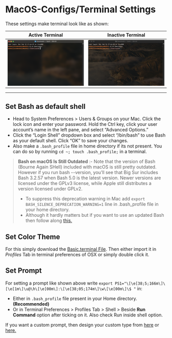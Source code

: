 # MacOS-Configs/Terminal Settings
These settings make terminal look like as shown:

Active Terminal           |  Inactive Terminal
:-------------------------:|:-------------------------:
![Active Terminal](https://github.com/anshuljain21120/Exports-and-configs/blob/master/MacOS/Terminal%20Settings/Terminal%20-%20Active.png)  |  ![Inactive Terminal](https://github.com/anshuljain21120/Exports-and-configs/blob/master/MacOS/Terminal%20Settings/Terminal%20-%20Inactive.png)

--------------------

## Set Bash as default shell 
* Head to System Preferences > Users & Groups on your Mac. Click the lock icon and enter your password. Hold the Ctrl key, click your user account’s name in the left pane, and select “Advanced Options.”
* Click the “Login Shell” dropdown box and select “/bin/bash” to use Bash as your default shell. Click “OK” to save your changes.
* Also make a `.bash_profile` file in home directory if its not present. You can do so by running ```cd ~; touch .bash_profile;``` in a terminal.
> **Bash on macOS Is Still Outdated** :- Note that the version of Bash (Bourne Again SHell) included with macOS is still pretty outdated. However if you run bash --version, you’ll see that Big Sur includes Bash 3.2.57 when Bash 5.0 is the latest version. Newer versions are licensed under the GPLv3 license, while Apple still distributes a version licensed under GPLv2.
>  * To suppress this deprecation warning in Mac add ```export BASH_SILENCE_DEPRECATION_WARNING=1``` line in .bash_profile file in your home directory.
>  * Although it hardly matters but if you want to use an updated Bash then follow along [this.](https://itnext.io/upgrading-bash-on-macos-7138bd1066ba)

## Set Color Theme
For this simply download the [Basic.terminal File](https://github.com/anshuljain21120/Exports-and-configs/blob/master/MacOS/Terminal%20Settings/Basic.terminal). Then either import it in *Profiles* Tab in terminal preferences of OSX or simply double click it.

## Set Prompt
For setting a prompt like shown above write ```export PS1="\[\e[38;5;166m\]\[\e[1m\]\u@\h\[\e[00m\]:\[\e[38;05;174m\]\w\[\e[00m\]\$ "``` in:
* Either in `.bash_profile` file present in your Home directory. **(Recommended)**
* Or in Terminal Preferences > Profiles Tab > Shell > Beside **Run Command** option after ticking on it. Also check Run inside shell option.

If you want a custom prompt, then design your custom type from [here](https://www.ibm.com/developerworks/linux/library/l-tip-prompt/) or [here.](https://misc.flogisoft.com/bash/tip_colors_and_formatting)
